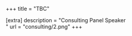 +++
title = "TBC"


[extra] 
description = "Consulting Panel Speaker <br/>"
url = "consulting/2.png"
+++
